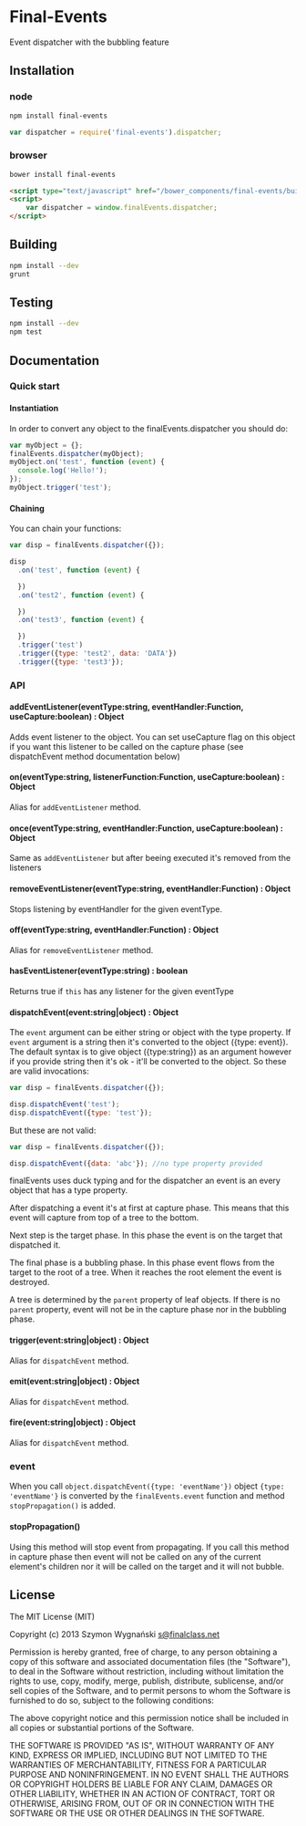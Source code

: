 Final-Events
===============

Event dispatcher with the bubbling feature

## Installation

### node

```bash
npm install final-events
```

```js
var dispatcher = require('final-events').dispatcher;
```

### browser

```bash
bower install final-events
```

```html
<script type="text/javascript" href="/bower_components/final-events/build/final-events.js"></script>
<script>
    var dispatcher = window.finalEvents.dispatcher;
</script>
```

## Building

```bash
npm install --dev
grunt
```

## Testing

```bash
npm install --dev
npm test
```

## Documentation

### Quick start

#### Instantiation

In order to convert any object to the finalEvents.dispatcher you should do:

```js
var myObject = {};
finalEvents.dispatcher(myObject);
myObject.on('test', function (event) {
  console.log('Hello!');
});
myObject.trigger('test');
```

#### Chaining

You can chain your functions:

```js
var disp = finalEvents.dispatcher({});

disp
  .on('test', function (event) {

  })
  .on('test2', function (event) {

  })
  .on('test3', function (event) {

  })
  .trigger('test')
  .trigger({type: 'test2', data: 'DATA'})
  .trigger({type: 'test3'});
```

### API

#### addEventListener(eventType:string, eventHandler:Function, useCapture:boolean) : Object

Adds event listener to the object.
You can set useCapture flag on this object if you want this listener to be called on the capture phase
(see dispatchEvent method documentation below)

#### on(eventType:string, listenerFunction:Function, useCapture:boolean) : Object

Alias for `addEventListener` method.

#### once(eventType:string, eventHandler:Function, useCapture:boolean) : Object

Same as `addEventListener` but after beeing executed it's removed from the listeners

#### removeEventListener(eventType:string, eventHandler:Function) : Object

Stops listening by eventHandler for the given eventType.

#### off(eventType:string, eventHandler:Function) : Object

Alias for `removeEventListener` method.

#### hasEventListener(eventType:string) : boolean

Returns true if `this` has any listener for the given eventType

#### dispatchEvent(event:string|object) : Object

The `event` argument can be either string or object with the type property.
If `event` argument is a string then it's converted to the object ({type: event}).
The default syntax is to give object ({type:string}) as an argument however if you provide string
then it's ok - it'll be converted to the object. So these are valid invocations:

```js
var disp = finalEvents.dispatcher({});

disp.dispatchEvent('test');
disp.dispatchEvent({type: 'test'});
```

But these are not valid:

```js
var disp = finalEvents.dispatcher({});

disp.dispatchEvent({data: 'abc'}); //no type property provided
```

finalEvents uses duck typing and for the dispatcher an event is an every object that has a type property.

After dispatching a event it's at first at capture phase. This means that this event will capture from top of a tree to the bottom.

Next step is the target phase. In this phase the event is on the target that dispatched it.

The final phase is a bubbling phase. In this phase event flows from the target to the root of a tree. When it reaches the root element the event is destroyed.

A tree is determined by the `parent` property of leaf objects. If there is no `parent` property, event will not be in the capture phase nor in the bubbling phase.

#### trigger(event:string|object) : Object

Alias for `dispatchEvent` method.

#### emit(event:string|object) : Object

Alias for `dispatchEvent` method.

#### fire(event:string|object) : Object

Alias for `dispatchEvent` method.


### event

When you call `object.dispatchEvent({type: 'eventName'})` object `{type: 'eventName'}` is converted by the
 `finalEvents.event` function and method `stopPropagation()` is added.

#### stopPropagation()

Using this method will stop event from propagating. If you call this method in capture phase then event will not be called
on any of the current element's children nor it will be called on the target and it will not bubble.

## License

The MIT License (MIT)

Copyright (c) 2013 Szymon Wygnański <s@finalclass.net>

Permission is hereby granted, free of charge, to any person obtaining a copy of
this software and associated documentation files (the "Software"), to deal in
the Software without restriction, including without limitation the rights to
use, copy, modify, merge, publish, distribute, sublicense, and/or sell copies of
the Software, and to permit persons to whom the Software is furnished to do so,
subject to the following conditions:

The above copyright notice and this permission notice shall be included in all
copies or substantial portions of the Software.

THE SOFTWARE IS PROVIDED "AS IS", WITHOUT WARRANTY OF ANY KIND, EXPRESS OR
IMPLIED, INCLUDING BUT NOT LIMITED TO THE WARRANTIES OF MERCHANTABILITY, FITNESS
FOR A PARTICULAR PURPOSE AND NONINFRINGEMENT. IN NO EVENT SHALL THE AUTHORS OR
COPYRIGHT HOLDERS BE LIABLE FOR ANY CLAIM, DAMAGES OR OTHER LIABILITY, WHETHER
IN AN ACTION OF CONTRACT, TORT OR OTHERWISE, ARISING FROM, OUT OF OR IN
CONNECTION WITH THE SOFTWARE OR THE USE OR OTHER DEALINGS IN THE SOFTWARE.